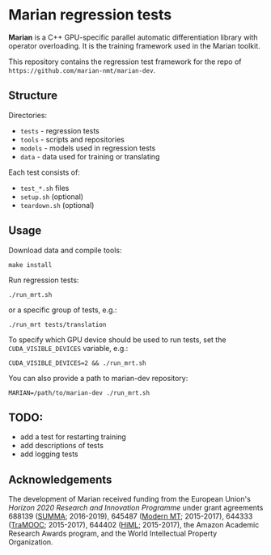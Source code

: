 Marian regression tests
=======================

**Marian** is a C++ GPU-specific parallel automatic differentiation library
with operator overloading. It is the training framework used in the Marian
toolkit.

This repository contains the regression test framework for the repo of
`https://github.com/marian-nmt/marian-dev`.


## Structure

Directories:

* `tests` - regression tests
* `tools` - scripts and repositories
* `models` - models used in regression tests
* `data` - data used for training or translating

Each test consists of:

* `test_*.sh` files
* `setup.sh` (optional)
* `teardown.sh` (optional)

## Usage

Download data and compile tools:

    make install

Run regression tests:

    ./run_mrt.sh

or a specific group of tests, e.g.:

    ./run_mrt tests/translation

To specify which GPU device should be used to run tests, set the
`CUDA_VISIBLE_DEVICES` variable, e.g.:

    CUDA_VISIBLE_DEVICES=2 && ./run_mrt.sh

You can also provide a path to marian-dev repository:

    MARIAN=/path/to/marian-dev ./run_mrt.sh

## TODO:

* add a test for restarting training
* add descriptions of tests
* add logging tests

## Acknowledgements

The development of Marian received funding from the European Union's
_Horizon 2020 Research and Innovation Programme_ under grant agreements
688139 ([SUMMA](http://www.summa-project.eu); 2016-2019),
645487 ([Modern MT](http://www.modernmt.eu); 2015-2017),
644333 ([TraMOOC](http://tramooc.eu/); 2015-2017),
644402 ([HiML](http://www.himl.eu/); 2015-2017),
the Amazon Academic Research Awards program, and
the World Intellectual Property Organization.


